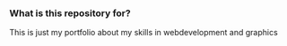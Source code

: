 ### What is this repository for? ###

This is just my portfolio about my skills in webdevelopment and graphics

